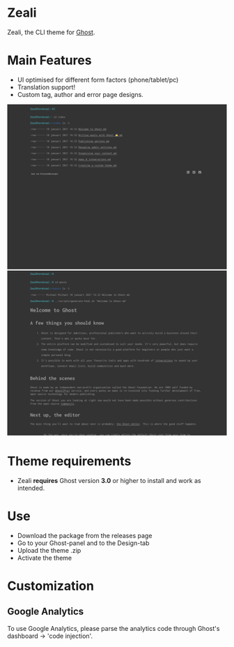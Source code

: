 # Zeali
Zeali, the CLI theme for [Ghost](http://github.com/tryghost/ghost/). 

# Main Features
- UI optimised for different form factors (phone/tablet/pc)
- Translation support!
- Custom tag, author and error page designs.

![zeali - homepage](https://github.com/pixelateddeveloper/zeali/raw/master/assets/screenshot-desktop.png)
![zeali - post page](https://github.com/pixelateddeveloper/zeali/raw/master/assets/screenshot2-desktop.png)

# Theme requirements
- Zeali **requires** Ghost version **3.0** or higher to install and work as intended. 

# Use
- Download the package from the releases page
- Go to your Ghost-panel and to the Design-tab
- Upload the theme .zip
- Activate the theme

# Customization

## Google Analytics
To use Google Analytics, please parse the analytics code through Ghost's dashboard -> 'code injection'.